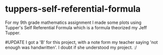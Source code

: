 # tuppers-self-referential-formula
For my 9th grade mathematics assignment I made some plots using Tupper's Self Referential Formula which is a formula theorized my Jeff Tupper.



#UPDATE
I got a 'B' for this project, with a note form my teacher saying 'not enough was handwritten'. I doubt if she understood my project. :/
